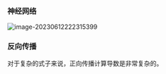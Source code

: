 ### 神经网络

![image-20230612222315399](C:\Users\lenovo\AppData\Roaming\Typora\typora-user-images\image-20230612222315399.png)

### 反向传播

对于复杂的式子来说，正向传播计算导数是非常复杂的。